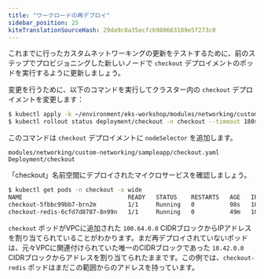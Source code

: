 ```yaml
---
title: "ワークロードの再デプロイ"
sidebar_position: 25
kiteTranslationSourceHash: 29da9c8a35ecfcb980663189e5f273c0
---
```


これまでに行ったカスタムネットワーキングの更新をテストするために、前のステップでプロビジョニングした新しいノードで `checkout` デプロイメントのポッドを実行するように更新しましょう。

変更を行うために、以下のコマンドを実行してクラスター内の `checkout` デプロイメントを変更します：

```bash timeout=240
$ kubectl apply -k ~/environment/eks-workshop/modules/networking/custom-networking/sampleapp
$ kubectl rollout status deployment/checkout -n checkout --timeout 180s
```

このコマンドは `checkout` デプロイメントに `nodeSelector` を追加します。

```kustomization
modules/networking/custom-networking/sampleapp/checkout.yaml
Deployment/checkout
```

「checkout」名前空間にデプロイされたマイクロサービスを確認しましょう。

```bash
$ kubectl get pods -n checkout -o wide
NAME                              READY   STATUS    RESTARTS   AGE   IP             NODE                                         NOMINATED NODE   READINESS GATES
checkout-5fbbc99bb7-brn2m         1/1     Running   0          98s   100.64.10.16   ip-10-42-10-14.us-west-2.compute.internal    <none>           <none>
checkout-redis-6cfd7d8787-8n99n   1/1     Running   0          49m   10.42.12.33    ip-10-42-12-155.us-west-2.compute.internal   <none>           <none>
```

`checkout` ポッドがVPCに追加された `100.64.0.0` CIDRブロックからIPアドレスを割り当てられていることがわかります。まだ再デプロイされていないポッドは、元々VPCに関連付けられていた唯一のCIDRブロックであった `10.42.0.0` CIDRブロックからアドレスを割り当てられたままです。この例では、`checkout-redis` ポッドはまだこの範囲からのアドレスを持っています。

